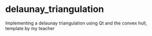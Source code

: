 # delaunay_triangulation
Implementing a delaunay triangulation using Qt and the convex hull, template by my teacher
